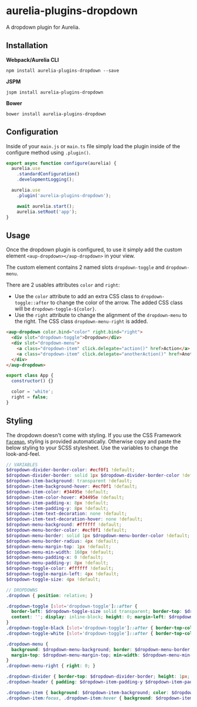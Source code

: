 # aurelia-plugins-dropdown

A dropdown plugin for Aurelia.

## Installation

**Webpack/Aurelia CLI**

```shell
npm install aurelia-plugins-dropdown --save
```

**JSPM**

```shell
jspm install aurelia-plugins-dropdown
```

**Bower**

```shell
bower install aurelia-plugins-dropdown
```

## Configuration

Inside of your `main.js` or `main.ts` file simply load the plugin inside of the configure method using `.plugin()`.

```javascript
export async function configure(aurelia) {
  aurelia.use
    .standardConfiguration()
    .developmentLogging();

  aurelia.use
    .plugin('aurelia-plugins-dropdown');

    await aurelia.start();
    aurelia.setRoot('app');
}
```

## Usage

Once the dropdown plugin is configured, to use it simply add the custom element `<aup-dropdown></aup-dropdown>` in your view.

The custom element contains 2 named slots `dropdown-toggle` and `dropdown-menu`.

There are 2 usables attributes `color` and `right`:
* Use the `color` attribute to add an extra CSS class to `dropdown-toggle::after` to change the color of the arrow. The added CSS class will be `dropdown-toggle-${color}`.
* Use the `right` attribute to change the alignment of the `dropdown-menu` to the right. The CSS class `dropdown-menu-right` is added.
 
```html
<aup-dropdown color.bind="color" right.bind="right">
  <div slot="dropdown-toggle">Dropdown</div>
  <div slot="dropdown-menu">
    <a class="dropdown-item" click.delegate="action()" href>Action</a>
    <a class="dropdown-item" click.delegate="anotherAction()" href>Another action</a>
  </div>
</aup-dropdown>
```

```javascript
export class App {
  constructor() {}

  color = 'white';
  right = false;
}
```

## Styling

The dropdown doesn't come with styling. If you use the CSS Framework [`Faceman`](<http://faceman.io>), styling is provided automatically. Otherwise copy and paste the below styling to your SCSS stylesheet. Use the variables to change the look-and-feel.

```scss
// VARIABLES
$dropdown-divider-border-color: #ecf0f1 !default;
$dropdown-divider-border: solid 1px $dropdown-divider-border-color !default;
$dropdown-item-background: transparent !default;
$dropdown-item-background-hover: #ecf0f1 !default;
$dropdown-item-color: #34495e !default;
$dropdown-item-color-hover: #34495e !default;
$dropdown-item-padding-x: 8px !default;
$dropdown-item-padding-y: 8px !default;
$dropdown-item-text-decoration: none !default;
$dropdown-item-text-decoration-hover: none !default;
$dropdown-menu-background: #ffffff !default;
$dropdown-menu-border-color: #ecf0f1 !default;
$dropdown-menu-border: solid 1px $dropdown-menu-border-color !default;
$dropdown-menu-border-radius: 4px !default;
$dropdown-menu-margin-top: 1px !default;
$dropdown-menu-min-width: 160px !default;
$dropdown-menu-padding-x: 0 !default;
$dropdown-menu-padding-y: 8px !default;
$dropdown-toggle-color: #ffffff !default;
$dropdown-toggle-margin-left: 4px !default;
$dropdown-toggle-size: 4px !default;

// DROPDOWNS
.dropdown { position: relative; }

.dropdown-toggle [slot='dropdown-toggle']::after {
  border-left: $dropdown-toggle-size solid transparent; border-top: $dropdown-toggle-size solid $dropdown-toggle-color; border-right: $dropdown-toggle-size solid transparent;
  content: ''; display: inline-block; height: 0; margin-left: $dropdown-toggle-margin-left; vertical-align: middle; width: 0;
}
.dropdown-toggle-black [slot='dropdown-toggle']::after { border-top-color: #000000; }
.dropdown-toggle-white [slot='dropdown-toggle']::after { border-top-color: #ffffff; }

.dropdown-menu {
  background: $dropdown-menu-background; border: $dropdown-menu-border; border-radius: $dropdown-menu-border-radius; display: block; list-style: none;
  margin-top: $dropdown-menu-margin-top; min-width: $dropdown-menu-min-width; padding: $dropdown-menu-padding-y $dropdown-menu-padding-x; position: absolute;
}
.dropdown-menu-right { right: 0; }

.dropdown-divider { border-top: $dropdown-divider-border; height: 1px; margin: $dropdown-item-padding-y 0; }
.dropdown-header { padding: $dropdown-item-padding-y $dropdown-item-padding-x; white-space: nowrap; }

.dropdown-item { background: $dropdown-item-background; color: $dropdown-item-color; display: block; padding: $dropdown-item-padding-y $dropdown-item-padding-x; text-decoration: $dropdown-item-text-decoration; white-space: nowrap; width: 100%; }
.dropdown-item:focus, .dropdown-item:hover { background: $dropdown-item-background-hover; color: $dropdown-item-color-hover; text-decoration: $dropdown-item-text-decoration-hover; }
```
